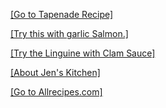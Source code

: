 <p><a href="../tapenade.html">[Go to Tapenade Recipe]</p></a>
<p><a href="../salmon.html">[Try this with garlic Salmon.]</p></a>
<p><a href="../linguine.html">[Try the Linguine with Clam Sauce]</p></a>
<p><a href="../about.html">[About Jen's Kitchen]</p></a>
<p><a href="https://www.allrecipes.com">[Go to Allrecipes.com]</p></a>
